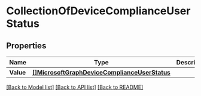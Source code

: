 # CollectionOfDeviceComplianceUserStatus

## Properties

Name | Type | Description | Notes
------------ | ------------- | ------------- | -------------
**Value** | [**[]MicrosoftGraphDeviceComplianceUserStatus**](microsoft.graph.deviceComplianceUserStatus.md) |  | [optional] 

[[Back to Model list]](../README.md#documentation-for-models) [[Back to API list]](../README.md#documentation-for-api-endpoints) [[Back to README]](../README.md)


